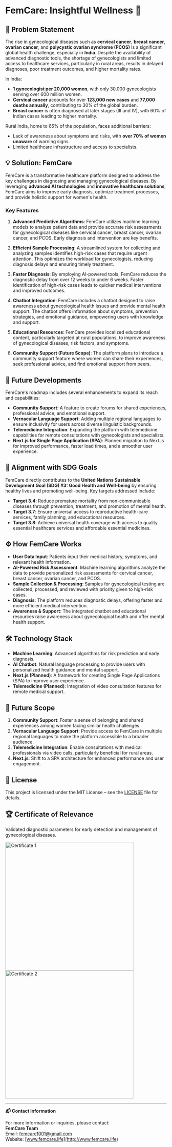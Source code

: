 # FemCare: Insightful Wellness 🌸

## 🚨 Problem Statement

The rise in gynecological diseases such as **cervical cancer**, **breast cancer**, **ovarian cancer**, and **polycystic ovarian syndrome (PCOS)** is a significant global health challenge, especially in **India**. Despite the availability of advanced diagnostic tools, the shortage of gynecologists and limited access to healthcare services, particularly in rural areas, results in delayed diagnoses, poor treatment outcomes, and higher mortality rates.

In India:
- **1 gynecologist per 20,000 women**, with only 30,000 gynecologists serving over 600 million women.
- **Cervical cancer** accounts for over **123,000 new cases** and **77,000 deaths annually**, contributing to 30% of the global burden.
- **Breast cancer** is often diagnosed at later stages (III and IV), with 60% of Indian cases leading to higher mortality.

Rural India, home to 65% of the population, faces additional barriers:
- Lack of awareness about symptoms and risks, with **over 70% of women unaware** of warning signs.
- Limited healthcare infrastructure and access to specialists.

## 💡 Solution: FemCare

FemCare is a transformative healthcare platform designed to address the key challenges in diagnosing and managing gynecological diseases. By leveraging **advanced AI technologies** and **innovative healthcare solutions**, FemCare aims to improve early diagnosis, optimize treatment processes, and provide holistic support for women's health.

### Key Features

1. **Advanced Predictive Algorithms**: FemCare utilizes machine learning models to analyze patient data and provide accurate risk assessments for gynecological diseases like cervical cancer, breast cancer, ovarian cancer, and PCOS. Early diagnosis and intervention are key benefits.

2. **Efficient Sample Processing**: A streamlined system for collecting and analyzing samples identifies high-risk cases that require urgent attention. This optimizes the workload for gynecologists, reducing diagnosis delays and ensuring timely treatment.

3. **Faster Diagnosis**: By employing AI-powered tools, FemCare reduces the diagnostic delay from over 12 weeks to under 6 weeks. Faster identification of high-risk cases leads to quicker medical interventions and improved outcomes.

4. **Chatbot Integration**: FemCare includes a chatbot designed to raise awareness about gynecological health issues and provide mental health support. The chatbot offers information about symptoms, prevention strategies, and emotional guidance, empowering users with knowledge and support.

5. **Educational Resources**: FemCare provides localized educational content, particularly targeted at rural populations, to improve awareness of gynecological diseases, risk factors, and symptoms. 

6. **Community Support (Future Scope)**: The platform plans to introduce a community support feature where women can share their experiences, seek professional advice, and find emotional support from peers.

## 🔮 Future Developments

FemCare's roadmap includes several enhancements to expand its reach and capabilities:

- **Community Support**: A feature to create forums for shared experiences, professional advice, and emotional support.
- **Vernacular Language Support**: Adding multiple regional languages to ensure inclusivity for users across diverse linguistic backgrounds.
- **Telemedicine Integration**: Expanding the platform with telemedicine capabilities for remote consultations with gynecologists and specialists.
- **Next.js for Single Page Application (SPA)**: Planned migration to Next.js for improved performance, faster load times, and a smoother user experience.

## 🎯 Alignment with SDG Goals

FemCare directly contributes to the **United Nations Sustainable Development Goal (SDG) #3: Good Health and Well-being** by ensuring healthy lives and promoting well-being. Key targets addressed include:

- **Target 3.4**: Reduce premature mortality from non-communicable diseases through prevention, treatment, and promotion of mental health.
- **Target 3.7**: Ensure universal access to reproductive health-care services, family planning, and educational resources.
- **Target 3.8**: Achieve universal health coverage with access to quality essential healthcare services and affordable essential medicines.

## ⚙️ How FemCare Works

- **User Data Input**: Patients input their medical history, symptoms, and relevant health information.
- **AI-Powered Risk Assessment**: Machine learning algorithms analyze the data to provide personalized risk assessments for cervical cancer, breast cancer, ovarian cancer, and PCOS.
- **Sample Collection & Processing**: Samples for gynecological testing are collected, processed, and reviewed with priority given to high-risk cases.
- **Diagnosis**: The platform reduces diagnostic delays, offering faster and more efficient medical intervention.
- **Awareness & Support**: The integrated chatbot and educational resources raise awareness about gynecological health and offer mental health support.

## 🛠️ Technology Stack

- **Machine Learning**: Advanced algorithms for risk prediction and early diagnosis.
- **AI Chatbot**: Natural language processing to provide users with personalized health guidance and mental support.
- **Next.js (Planned)**: A framework for creating Single Page Applications (SPA) to improve user experience.
- **Telemedicine (Planned)**: Integration of video consultation features for remote medical support.

## 🚀 Future Scope

1. **Community Support**: Foster a sense of belonging and shared experiences among women facing similar health challenges.
2. **Vernacular Language Support**: Provide access to FemCare in multiple regional languages to make the platform accessible to a broader audience.
3. **Telemedicine Integration**: Enable consultations with medical professionals via video calls, particularly beneficial for rural areas.
4. **Next.js**: Shift to a SPA architecture for enhanced performance and user engagement.

## 📜 License

This project is licensed under the MIT License – see the [LICENSE](./LICENSE) file for details.

## 🏆 Certificate of Relevance

Validated diagnostic parameters for early detection and management of gynecological diseases.

<p align="left">
  <img src="https://femcare.life/Static/img/Page%201.jpg" alt="Certificate 1" width="400"/>
  <img src="https://femcare.life/Static/img/Page%202.jpg" alt="Certificate 2" width="400"/>
</p>

---

**📬 Contact Information**

For more information or inquiries, please contact:  
**FemCare Team**  
Email: femcare1001@gmail.com  
Website: [www.femcare.life](http://www.femcare.life)
